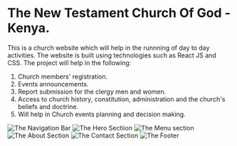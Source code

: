 # The New Testament Church Of God - Kenya.
This is a church website which will help in the runnning of day to day activities. The website is built using technologies such as React JS and CSS. The project will help in the following:
1. Church members' registration.
2. Events announcements.
3. Report submission for the clergy men and women.
4. Access to church history, constitution, administration and the church's beliefs and doctrine.
5. Will help in Church events planning and decision making.

![The Navigation Bar](https://github.com/Omillo-Charles/New-Testament/blob/b3bfcf18e3a46221af4d2e6f97342f605e8ee3cb/new-testament/src/assets/Screenshot%202025-04-05%20133435.png)
![The Hero Sectiion](https://github.com/Omillo-Charles/Images/blob/3b82d7d5a848cafdab828881676cb592b52ef204/Screenshot%202025-04-05%20133455.png)
![The Menu section](https://github.com/Omillo-Charles/Images/blob/3b82d7d5a848cafdab828881676cb592b52ef204/Screenshot%202025-04-05%20133518.png)
![The About Section](https://github.com/Omillo-Charles/Images/blob/3b82d7d5a848cafdab828881676cb592b52ef204/Screenshot%202025-04-05%20133542.png)
![The Contact Section](https://github.com/Omillo-Charles/Images/blob/3b82d7d5a848cafdab828881676cb592b52ef204/Screenshot%202025-04-05%20133602.png)
![The Footer](https://github.com/Omillo-Charles/Images/blob/3b82d7d5a848cafdab828881676cb592b52ef204/Screenshot%202025-04-05%20133615.png)

